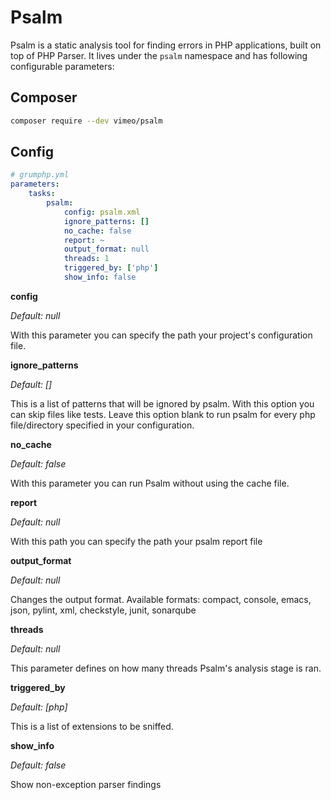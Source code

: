 # Psalm

Psalm is a static analysis tool for finding errors in PHP applications, built on top of PHP Parser.
It lives under the `psalm` namespace and has following configurable parameters:

## Composer
```bash
composer require --dev vimeo/psalm
```

## Config
```yaml
# grumphp.yml
parameters:
    tasks:
        psalm:
            config: psalm.xml
            ignore_patterns: []
            no_cache: false
            report: ~ 
            output_format: null
            threads: 1
            triggered_by: ['php']
            show_info: false
```


**config**

*Default: null*

With this parameter you can specify the path your project's configuration file.


**ignore_patterns**

*Default: []*

This is a list of patterns that will be ignored by psalm. With this option you can skip files like
tests. Leave this option blank to run psalm for every php file/directory specified in your
configuration.


**no_cache**

*Default: false*

With this parameter you can run Psalm without using the cache file.


**report**

*Default: null*

With this path you can specify the path your psalm report file 


**output_format**

*Default: null*

Changes the output format.
Available formats: compact, console, emacs, json, pylint, xml, checkstyle, junit, sonarqube

**threads**

*Default: null*

This parameter defines on how many threads Psalm's analysis stage is ran.


**triggered_by**

*Default: [php]*

This is a list of extensions to be sniffed.

**show_info**

*Default: false*

Show non-exception parser findings
